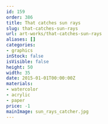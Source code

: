 ```yaml
---
id: 159
order: 386
title: That catches sun rays
slug: that-catches-sun-rays
url: art-works/that-catches-sun-rays
aliases: []
categories:
- graphics
inStock: false
isVisible: false
height: 50
width: 35
date: 2015-01-01T00:00:00Z
materials:
- watercolor
- acrylic
- paper
price: -1
mainImage: sun_rays_catcher.jpg
---
```

